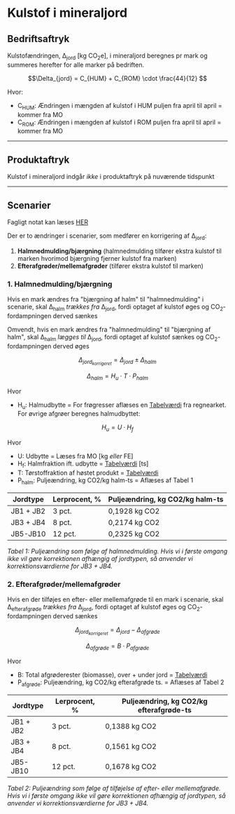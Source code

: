  
# **Kulstof i mineraljord**
## **Bedriftsaftryk**

Kulstofændringen, Δ<sub>jord</sub> [kg CO<sub>2</sub>e], i mineraljord beregnes pr mark og summeres herefter for alle marker på bedriften.

 $$\Delta_{jord} = C_{HUM} + C_{ROM} \cdot \frac{44}{12} $$

Hvor:

* C<sub>HUM</sub>: Ændringen i mængden af kulstof i HUM puljen fra april til april = kommer fra MO
* C<sub>ROM</sub>: Ændringen i mængden af kulstof i ROM puljen fra april til april = kommer fra MO

___
## **Produktaftryk**

Kulstof i mineraljord indgår *ikke* i produktaftryk på nuværende tidspunkt

___
## **Scenarier**

Fagligt notat kan læses [HER](https://seges.sharepoint.com/:w:/s/GreenAction/EWTMZzrGtuhIhp7uoODwSH0Bv_UJ6mpXR6SZs1zfBktwbQ?e=oVgofk)

Der er to ændringer i scenarier, som medfører en korrigering af Δ<sub>jord</sub>:

1. **Halmnedmulding/bjærgning** (halmnedmulding tilfører ekstra kulstof til marken hvorimod bjærgning fjerner kulstof fra marken)
1. **Efterafgrøder/mellemafgrøder** (tilfører ekstra kulstof til marken)

### **1. Halmnedmulding/bjærgning** 

Hvis en mark ændres fra "bjærgning af halm" til "halmnedmulding" i scenarie, skal Δ<sub>halm</sub> *trækkes fra* Δ<sub>jord</sub>, fordi optaget af kulstof øges og CO<sub>2</sub>-fordampningen derved sænkes

Omvendt, hvis en mark ændres fra "halmnedmulding" til "bjærgning af halm", skal Δ<sub>halm</sub> *lægges til* Δ<sub>jord</sub>, fordi optaget af kulstof sænkes og CO<sub>2</sub>-fordampningen derved øges

$$\Delta_{jord_{korrigeret}} = \Delta_{jord} \pm \Delta_{halm}$$ 


$$\Delta_{halm} = H_u \cdot T \cdot P_{halm} $$


Hvor 

* H<sub>u</sub>: Halmudbytte = For frøgresser aflæses en [Tabelværdi](https://seges.sharepoint.com/:x:/r/sites/GreenAction/_layouts/15/Doc.aspx?sourcedoc=%7BA8797CF8-D09C-4577-B972-E4D9C79AF9FF%7D&file=Afgr%C3%B8der_data_g%C3%B8dnings%C3%A5r%202020-2021_FOREL%C3%98BIG.xlsx&activeCell=%27Data%27!S1&action=embedview) fra regnearket. For øvrige afgrøer beregnes halmudbyttet:

$$H_u = U \cdot H_f$$

Hvor

* U: Udbytte = Læses fra MO [kg _eller_ FE]
* H<sub>f</sub>: Halmfraktion ift. udbytte = [Tabelværdi](https://seges.sharepoint.com/:x:/r/sites/GreenAction/_layouts/15/Doc.aspx?sourcedoc=%7BA8797CF8-D09C-4577-B972-E4D9C79AF9FF%7D&file=Afgr%C3%B8der_data_g%C3%B8dnings%C3%A5r%202020-2021_FOREL%C3%98BIG.xlsx&activeCell=%27Data%27!R1&action=embedview) [ts]
* T: Tørstoffraktion af høstet produkt = [Tabelværdi](https://seges.sharepoint.com/:x:/r/sites/GreenAction/_layouts/15/Doc.aspx?sourcedoc=%7BA8797CF8-D09C-4577-B972-E4D9C79AF9FF%7D&file=Afgr%C3%B8der_data_g%C3%B8dnings%C3%A5r%202020-2021_FOREL%C3%98BIG.xlsx&activeCell=%27Data%27!J1&action=embedview)
* P<sub>halm</sub>: Puljeændring, kg CO2/kg halm-ts = Aflæses af Tabel 1

| Jordtype  | Lerprocent, % | Puljeændring, kg CO2/kg halm-ts  |
| --------- | ---------- | ------------- |
| JB1 + JB2 | 3 pct.     | 0,1928 kg CO2 |
| JB3 + JB4 | 8 pct.     | 0,2174 kg CO2 |
| JB5-JB10  | 12 pct.    | 0,2325 kg CO2 |

*Tabel 1: Puljeændring som følge af halmnedmulding. Hvis vi i første omgang ikke vil gøre korrektionen afhængig af jordtypen, så anvender vi korrektionsværdierne for JB3 + JB4.*

### **2. Efterafgrøder/mellemafgrøder** 

Hvis en der tilføjes en efter- eller mellemafgrøde til en mark i scenarie, skal Δ<sub>efterafgrøde</sub> *trækkes fra* Δ<sub>jord</sub>, fordi optaget af kulstof øges og CO<sub>2</sub>-fordampningen derved sænkes

$$\Delta_{jord_{korrigeret}} = \Delta_{jord} - Δ_{afgrøde}$$ 


$$Δ_{afgrøde} = B \cdot P_{afgrøde}$$

Hvor 

* B: Total afgrøderester (biomasse), over + under jord = [Tabelværdi](https://seges.sharepoint.com/:x:/r/sites/GreenAction/_layouts/15/Doc.aspx?sourcedoc=%7BA8797CF8-D09C-4577-B972-E4D9C79AF9FF%7D&file=Afgr%C3%B8der_data_g%C3%B8dnings%C3%A5r%202020-2021_FOREL%C3%98BIG.xlsx&activeCell=%27Beregninger%27!L1&action=embedview)
* P<sub>afgrøde</sub>: Puljeændring, kg CO2/kg efterafgrøde ts. = Aflæses af Tabel 2

| Jordtype  | Lerprocent, % | Puljeændring, kg CO2/kg efterafgrøde-ts  |
| --------- | ---------- | ------------- |
| JB1 + JB2 | 3 pct.     | 0,1388 kg CO2 |
| JB3 + JB4 | 8 pct.     | 0,1561 kg CO2 |
| JB5-JB10  | 12 pct.    | 0,1678 kg CO2 |

*Tabel 2: Puljeændring som følge af tilføjelse af efter- eller mellemafgrøde. Hvis vi i første omgang ikke vil gøre korrektionen afhængig af jordtypen, så anvender vi korrektionsværdierne for JB3 + JB4.*




